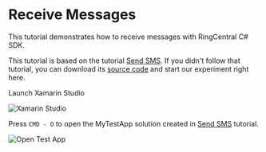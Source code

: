 # Receive Messages

This tutorial demonstrates how to receive messages with RingCentral C# SDK.

This tutorial is based on the tutorial [Send SMS](/mac/send-sms/). If you didn't follow that tutorial, you can download its [source code](https://github.com/tylerlong/ringcentral-csharp-tutorials/tree/master/mac/send-sms) and start our experiment right here.

Launch Xamarin Studio

![Xamarin Studio](/screenshots/xamarin-studio.png)

Press `CMD - O` to open the MyTestApp solution created in [Send SMS](/mac/send-sms/) tutorial.

![Open Test App](/screenshots/open-test-app.png)
